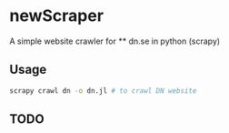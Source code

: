 # newScraper

A simple website crawler for 
** dn.se 
in python (scrapy)

## Usage
```bash
scrapy crawl dn -o dn.jl # to crawl DN website
```

## TODO


